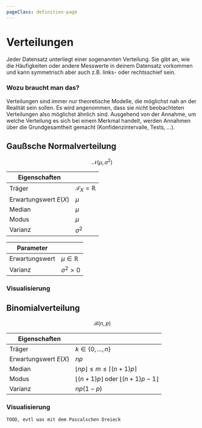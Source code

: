 ```yaml
---
pageClass: definition-page
---
```


# Verteilungen

Jeder Datensatz unterliegt einer sogenannten Verteilung. Sie gibt an, wie die Häufigkeiten oder andere Messwerte in deinem Datensatz vorkommen und kann symmetrisch aber auch z.B. links- oder rechtsschief sein.

### Wozu braucht man das?

Verteilungen sind immer nur theoretische Modelle, die möglichst nah an der Realität sein sollen. Es wird angenommen, dass sie nicht beobachteten Verteilungen also möglichst ähnlich sind. Ausgehend von der Annahme, um welche Verteilung es sich bei einem Merkmal handelt, werden Annahmen über die Grundgesamtheit gemacht (Konfidenzintervalle, Tests, …).

## Gaußsche Normalverteilung

$$
    \mathcal{N}(\mu, \sigma^2)
$$

| Eigenschaften         | |
|-------------          |-|
| Träger                | $\mathcal{T}_X = \mathbb{R}$  |
| Erwartungswert $E(X)$ | $\mu$                         |
| Median                | $\mu$                         |
| Modus                 | $\mu$                         |
| Varianz               | $\sigma^2$                    |


| Parameter             | |
| ---------             |-|
| Erwartungswert        | $\mu \in \mathbb{R}$      |
| Varianz               | $\sigma^2 > 0$            |

### Visualisierung

<illustration-normal-distribution />

## Binomialverteilung

$$
    \mathcal{B}(n, p)
$$

| Eigenschaften         | |
|-------------          |-|
| Träger                | $k \in \{0, ..., n\}$         |
| Erwartungswert $E(X)$ | $np$                          |
| Median                | $\lfloor np \rfloor \leq m \leq \lceil (n + 1) p \rceil$     |
| Modus                 | $\lfloor (n + 1) p \rfloor$ oder $\lfloor (n + 1) p - 1 \rfloor$                          |
| Varianz               | $np(1 - p)$                    |


### Visualisierung

`TOOD, evtl was mit dem Pascalschen Dreieck`